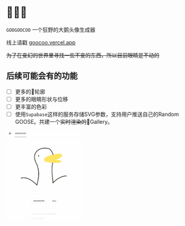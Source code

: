 # 🪿🪿🪿

`GOOGOOCOO` 一个狂野的大鹅头像生成器

线上请戳 [goocoo.vercel.app](goocoo.vercel.app)

~~为了在变幻的世界里寻找一些不变的东西，所以目前眼睛是不动的~~


## 后续可能会有的功能

- [ ] 更多的🪿轮廓
- [ ] 更多的眼睛形状与位移
- [ ] 更丰富的色彩
- [ ] 使用`Supabase`这样的服务存储SVG参数，支持用户推送自己的Random GOOSE。共建一个~~实时渲染的~~🪿Gallery。

<img src="./screenshot/sample.jpg" alt="sample" width="200"/>
